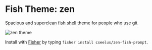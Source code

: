 # Fish Theme: zen

Spacious and superclean [fish shell](http://fishshell.com/) theme for people who use git.

![zen theme](https://raw.github.com/cseelus/zen-fish/master/zen-fish_preview.png)

Install with [Fisher](https://github.com/jorgebucaran/fisher) by typing `fisher install cseelus/zen-fish-prompt`.
